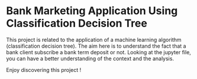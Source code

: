 # Bank Marketing Application Using Classification Decision Tree
This project is related to the application of a machine learning algorithm (classification decision tree). The aim here is to understand the fact that a bank client subscribe a bank term deposit or not. Looking at the jupyter file, you can have a better understanding of the context and the analysis.

Enjoy discovering this project !
